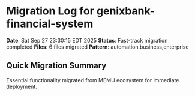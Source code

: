 # Migration Log for genixbank-financial-system

**Date**: Sat Sep 27 23:30:15 EDT 2025
**Status**: Fast-track migration completed
**Files**:        6 files migrated
**Pattern**: automation,business,enterprise

## Quick Migration Summary
Essential functionality migrated from MEMU ecosystem for immediate deployment.
